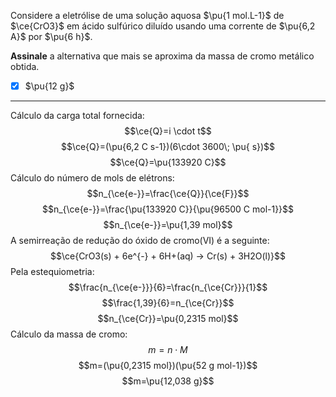 Considere a eletrólise de uma solução aquosa $\pu{1 mol.L-1}$ de $\ce{CrO3}$ em ácido sulfúrico diluído usando uma corrente de $\pu{6,2 A}$ por $\pu{6 h}$.

**Assinale** a alternativa que mais se aproxima da massa de cromo metálico obtida.

- [x] $\pu{12 g}$


---

Cálculo da carga total fornecida:
$$\ce{Q}=i \cdot t$$
$$\ce{Q}=(\pu{6,2 C s-1})(6\cdot 3600\; \pu{ s})$$
$$\ce{Q}=\pu{133920 C}$$
Cálculo do número de mols de elétrons:
$$n_{\ce{e-}}=\frac{\ce{Q}}{\ce{F}}$$
$$n_{\ce{e-}}=\frac{\pu{133920 C}}{\pu{96500 C mol-1}}$$
$$n_{\ce{e-}}=\pu{1,39 mol}$$
A semirreação de redução do óxido de cromo(VI) é a seguinte:
$$\ce{CrO3(s) + 6e^{-} + 6H+(aq) -> Cr(s) + 3H2O(l)}$$
Pela estequiometria:
$$\frac{n_{\ce{e-}}}{6}=\frac{n_{\ce{Cr}}}{1}$$
$$\frac{1,39}{6}=n_{\ce{Cr}}$$
$$n_{\ce{Cr}}=\pu{0,2315 mol}$$
Cálculo da massa de cromo:
$$m=n \cdot M$$
$$m=(\pu{0,2315 mol})(\pu{52 g mol-1})$$
$$m=\pu{12,038 g}$$
